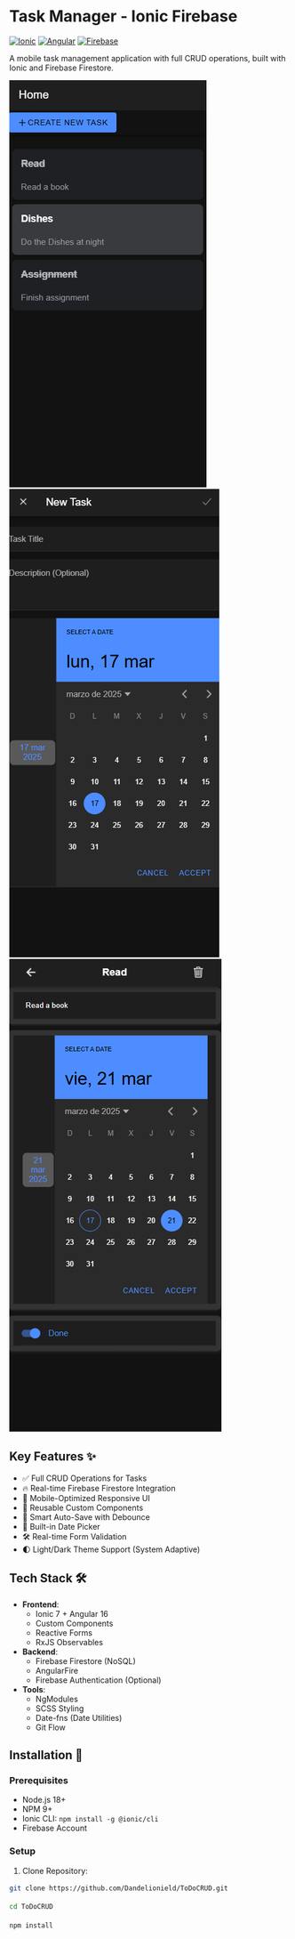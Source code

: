 # Task Manager - Ionic Firebase

[![Ionic](https://img.shields.io/badge/Ionic-7%2B-blue.svg)](https://ionicframework.com/)
[![Angular](https://img.shields.io/badge/Angular-16%2B-red.svg)](https://angular.io/)
[![Firebase](https://img.shields.io/badge/Firebase-9%2B-orange.svg)](https://firebase.google.com/)

A mobile task management application with full CRUD operations, built with Ionic and Firebase Firestore.

![App Screenshot](src/assets/img/home.PNG)
![App Screenshot](src/assets/img/create.PNG)
![App Screenshot](src/assets/img/detail.PNG)

## Key Features ✨
- ✅ Full CRUD Operations for Tasks
- 🔥 Real-time Firebase Firestore Integration
- 📱 Mobile-Optimized Responsive UI
- 🎨 Reusable Custom Components
- 🔄 Smart Auto-Save with Debounce
- 📅 Built-in Date Picker
- 🛠 Real-time Form Validation
- 🌓 Light/Dark Theme Support (System Adaptive)

## Tech Stack 🛠️
- **Frontend**: 
	- Ionic 7 + Angular 16
	- Custom Components
	- Reactive Forms
	- RxJS Observables
- **Backend**:
	- Firebase Firestore (NoSQL)
	- AngularFire
	- Firebase Authentication (Optional)
- **Tools**:
	- NgModules
	- SCSS Styling
	- Date-fns (Date Utilities)
	- Git Flow

## Installation 🚀

### Prerequisites
- Node.js 18+
- NPM 9+
- Ionic CLI: `npm install -g @ionic/cli`
- Firebase Account

### Setup
1. Clone Repository:
```bash
git clone https://github.com/Dandelionield/ToDoCRUD.git

cd ToDoCRUD

npm install